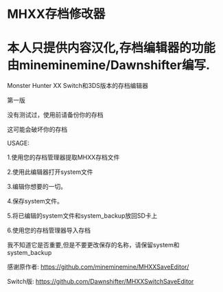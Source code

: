 # MHXX存档修改器
# 本人只提供内容汉化,存档编辑器的功能由mineminemine/Dawnshifter编写.

Monster Hunter XX Switch和3DS版本的存档编辑器

第一版

没有测试过，使用前请备份你的存档

这可能会破坏你的存档


USAGE:

1.使用您的存档管理器提取MHXX存档文件

2.使用此编辑器打开system文件

3.编辑你想要的一切。

4.保存system文件。

5.将已编辑的system文件和system_backup放回SD卡上

6.使用您的存档管理器导入存档


我不知道它是否重要,但是不要更改保存的名称，请保留system和system_backup


感谢原作者:  https://github.com/mineminemine/MHXXSaveEditor/

Switch版:   https://github.com/Dawnshifter/MHXXSwitchSaveEditor
